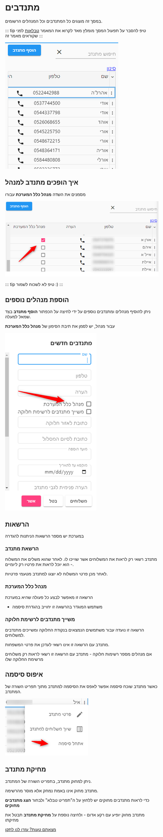 # מתנדבים
במסך זה מוצגים כל המתנדבים וכל המנהלים הרשומים.


::: tip טיפ
להסבר על תפעול המסך מומלץ מאד לקרוא את המאמר
[טבלאות](use-table.html)
 לפני שקוראים מאמר זה
:::

![](./2020-10-07_12h41_28.png)

## איך הופכים מתנדב למנהל
מסמנים את השדה **מנהל כלל המערכת** עבורו

![](./2020-10-07_12h43_27.png)

::: tip טיפ
לא לשכוח לשמור :)
:::

## הוספת מנהלים נוספים

ניתן להוסיף מנהלים ומתנדבים נוספים על ידי לחיצה על הכפתור **הוסף מתנדב** בצד שמאל למעלה.

עבור מנהל, יש לסמן את תיבת הסימון של **מנהל כלל המערכת**

![](./2020-10-07_12h45_44.png)




## הרשאות

במערכת יש מספר הרשאות הניתנות להגדרה
### הרשאת מתנדב 
מתנדב רשאי רק לראות את המשלוחים אשר שוייכו לו. לאחר שהוא משלים את המשלוח - הוא יוכל לראות את פרטיו רק ליומיים.

לאחר מכן פרטי המשלוח לא יוצגו למתנדב מטעמי פרטיות.

### מנהל כלל המערכת
הרשאה זו מאפשר לבצע כל פעולה שהיא במערכת
* משתמש המוגדר בהרשאה זו יחוייב בהגדרת סיסמה

### משייך מתנדבים לרשימת חלוקה
הרשאה זו נועדה עבור משתמשים הנמצאים בנקודת החלוקה ומשייכים מתנדבים למשלוחים.

מתנדב עם הרשאה זו אינו רשאי לעדכן את פרטי המשפחות.

אם מנהלים מספר רשימות חלוקה - מתנדב עם הרשאה זו רשאי לראות רק משלוחים מרשימת החלוקה שלו

## איפוס סיסמה

כאשר מתנדב שוכח סיסמה אפשר לאפס את הסיסמה למתנדב מתוך תפריט השורה של המתנדב.

![](./2020-10-07_13h21_33.png)

## מחיקת מתנדב
ניתן למחוק מתנדב, בתפריט השורה של המתנדב.

מתנדב מחוק אינו באמת נמחק אלא מוסר מהרשימה.

כדי לראות מתנדבים מחוקים יש ללחוץ על ה"תפריט טבלא" ולבחור **הצג מתנדבים מחוקים**

מתנדב מחוק יופיע עם רקע אדום - ולחיצה נוספת על **מחיקת מתנדב** תבטל את מחיקתו


[מצאתם טעות? עזרו לנו לתקן](https://github.com/noam-honig/food-basket-delivery/tree/master/docs/guide/vounteers.md)